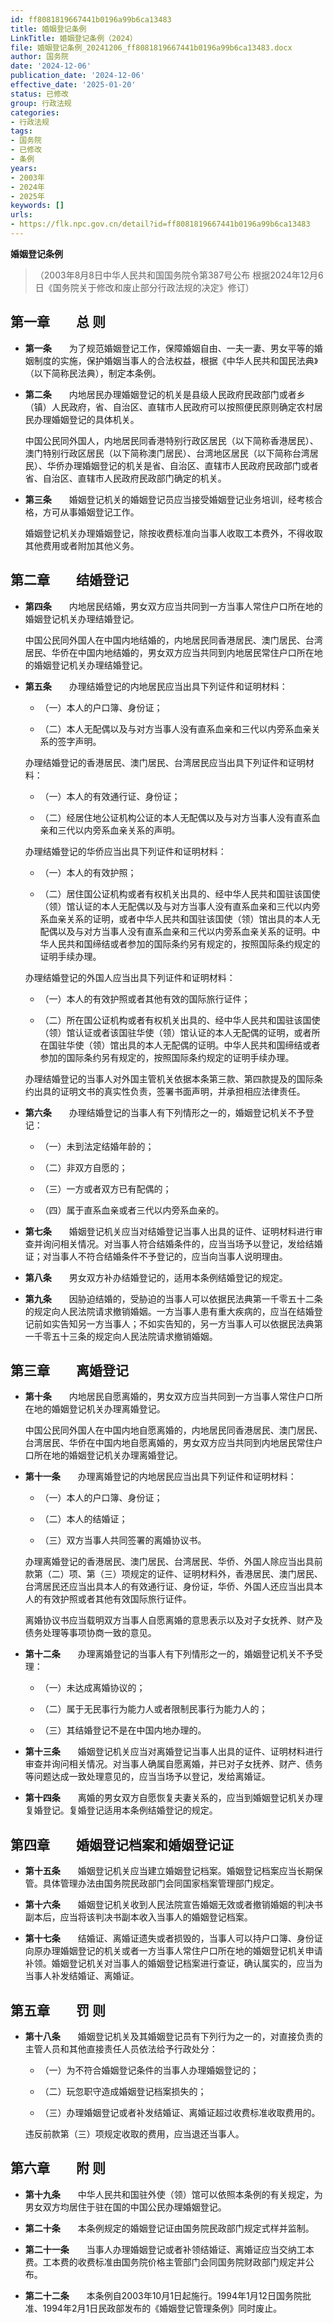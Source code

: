 ```yaml
---
id: ff8081819667441b0196a99b6ca13483
title: 婚姻登记条例
LinkTitle: 婚姻登记条例（2024）
file: 婚姻登记条例_20241206_ff8081819667441b0196a99b6ca13483.docx
author: 国务院
date: '2024-12-06'
publication_date: '2024-12-06'
effective_date: '2025-01-20'
status: 已修改
group: 行政法规
categories:
- 行政法规
tags:
- 国务院
- 已修改
- 条例
years:
- 2003年
- 2024年
- 2025年
keywords: []
urls:
- https://flk.npc.gov.cn/detail?id=ff8081819667441b0196a99b6ca13483
---
```


**婚姻登记条例**

> （2003年8月8日中华人民共和国国务院令第387号公布 根据2024年12月6日《国务院关于修改和废止部分行政法规的决定》修订）

## 第一章　　总  则

- **第一条**　　为了规范婚姻登记工作，保障婚姻自由、一夫一妻、男女平等的婚姻制度的实施，保护婚姻当事人的合法权益，根据《中华人民共和国民法典》（以下简称民法典），制定本条例。

- **第二条**　　内地居民办理婚姻登记的机关是县级人民政府民政部门或者乡（镇）人民政府，省、自治区、直辖市人民政府可以按照便民原则确定农村居民办理婚姻登记的具体机关。

  中国公民同外国人，内地居民同香港特别行政区居民（以下简称香港居民）、澳门特别行政区居民（以下简称澳门居民）、台湾地区居民（以下简称台湾居民）、华侨办理婚姻登记的机关是省、自治区、直辖市人民政府民政部门或者省、自治区、直辖市人民政府民政部门确定的机关。

- **第三条**　　婚姻登记机关的婚姻登记员应当接受婚姻登记业务培训，经考核合格，方可从事婚姻登记工作。

  婚姻登记机关办理婚姻登记，除按收费标准向当事人收取工本费外，不得收取其他费用或者附加其他义务。

## 第二章　　结婚登记

- **第四条**　　内地居民结婚，男女双方应当共同到一方当事人常住户口所在地的婚姻登记机关办理结婚登记。

  中国公民同外国人在中国内地结婚的，内地居民同香港居民、澳门居民、台湾居民、华侨在中国内地结婚的，男女双方应当共同到内地居民常住户口所在地的婚姻登记机关办理结婚登记。

- **第五条**　　办理结婚登记的内地居民应当出具下列证件和证明材料：

  - （一）本人的户口簿、身份证；

  - （二）本人无配偶以及与对方当事人没有直系血亲和三代以内旁系血亲关系的签字声明。

  办理结婚登记的香港居民、澳门居民、台湾居民应当出具下列证件和证明材料：

  - （一）本人的有效通行证、身份证；

  - （二）经居住地公证机构公证的本人无配偶以及与对方当事人没有直系血亲和三代以内旁系血亲关系的声明。

  办理结婚登记的华侨应当出具下列证件和证明材料：

  - （一）本人的有效护照；

  - （二）居住国公证机构或者有权机关出具的、经中华人民共和国驻该国使（领）馆认证的本人无配偶以及与对方当事人没有直系血亲和三代以内旁系血亲关系的证明，或者中华人民共和国驻该国使（领）馆出具的本人无配偶以及与对方当事人没有直系血亲和三代以内旁系血亲关系的证明。中华人民共和国缔结或者参加的国际条约另有规定的，按照国际条约规定的证明手续办理。

  办理结婚登记的外国人应当出具下列证件和证明材料：

  - （一）本人的有效护照或者其他有效的国际旅行证件；

  - （二）所在国公证机构或者有权机关出具的、经中华人民共和国驻该国使（领）馆认证或者该国驻华使（领）馆认证的本人无配偶的证明，或者所在国驻华使（领）馆出具的本人无配偶的证明。中华人民共和国缔结或者参加的国际条约另有规定的，按照国际条约规定的证明手续办理。

  办理结婚登记的当事人对外国主管机关依据本条第三款、第四款提及的国际条约出具的证明文书的真实性负责，签署书面声明，并承担相应法律责任。

- **第六条**　　办理结婚登记的当事人有下列情形之一的，婚姻登记机关不予登记：

  - （一）未到法定结婚年龄的；

  - （二）非双方自愿的；

  - （三）一方或者双方已有配偶的；

  - （四）属于直系血亲或者三代以内旁系血亲的。

- **第七条**　　婚姻登记机关应当对结婚登记当事人出具的证件、证明材料进行审查并询问相关情况。对当事人符合结婚条件的，应当当场予以登记，发给结婚证；对当事人不符合结婚条件不予登记的，应当向当事人说明理由。

- **第八条**　　男女双方补办结婚登记的，适用本条例结婚登记的规定。

- **第九条**　　因胁迫结婚的，受胁迫的当事人可以依据民法典第一千零五十二条的规定向人民法院请求撤销婚姻。一方当事人患有重大疾病的，应当在结婚登记前如实告知另一方当事人；不如实告知的，另一方当事人可以依据民法典第一千零五十三条的规定向人民法院请求撤销婚姻。

## 第三章　　离婚登记

- **第十条**　　内地居民自愿离婚的，男女双方应当共同到一方当事人常住户口所在地的婚姻登记机关办理离婚登记。

  中国公民同外国人在中国内地自愿离婚的，内地居民同香港居民、澳门居民、台湾居民、华侨在中国内地自愿离婚的，男女双方应当共同到内地居民常住户口所在地的婚姻登记机关办理离婚登记。

- **第十一条**　　办理离婚登记的内地居民应当出具下列证件和证明材料：

  - （一）本人的户口簿、身份证；

  - （二）本人的结婚证；

  - （三）双方当事人共同签署的离婚协议书。

  办理离婚登记的香港居民、澳门居民、台湾居民、华侨、外国人除应当出具前款第（二）项、第（三）项规定的证件、证明材料外，香港居民、澳门居民、台湾居民还应当出具本人的有效通行证、身份证，华侨、外国人还应当出具本人的有效护照或者其他有效国际旅行证件。

  离婚协议书应当载明双方当事人自愿离婚的意思表示以及对子女抚养、财产及债务处理等事项协商一致的意见。

- **第十二条**　　办理离婚登记的当事人有下列情形之一的，婚姻登记机关不予受理：

  - （一）未达成离婚协议的；

  - （二）属于无民事行为能力人或者限制民事行为能力人的；

  - （三）其结婚登记不是在中国内地办理的。

- **第十三条**　　婚姻登记机关应当对离婚登记当事人出具的证件、证明材料进行审查并询问相关情况。对当事人确属自愿离婚，并已对子女抚养、财产、债务等问题达成一致处理意见的，应当当场予以登记，发给离婚证。

- **第十四条**　　离婚的男女双方自愿恢复夫妻关系的，应当到婚姻登记机关办理复婚登记。复婚登记适用本条例结婚登记的规定。

## 第四章　　婚姻登记档案和婚姻登记证

- **第十五条**　　婚姻登记机关应当建立婚姻登记档案。婚姻登记档案应当长期保管。具体管理办法由国务院民政部门会同国家档案管理部门规定。

- **第十六条**　　婚姻登记机关收到人民法院宣告婚姻无效或者撤销婚姻的判决书副本后，应当将该判决书副本收入当事人的婚姻登记档案。

- **第十七条**　　结婚证、离婚证遗失或者损毁的，当事人可以持户口簿、身份证向原办理婚姻登记的机关或者一方当事人常住户口所在地的婚姻登记机关申请补领。婚姻登记机关对当事人的婚姻登记档案进行查证，确认属实的，应当为当事人补发结婚证、离婚证。

## 第五章　　罚  则

- **第十八条**　　婚姻登记机关及其婚姻登记员有下列行为之一的，对直接负责的主管人员和其他直接责任人员依法给予行政处分：

  - （一）为不符合婚姻登记条件的当事人办理婚姻登记的；

  - （二）玩忽职守造成婚姻登记档案损失的；

  - （三）办理婚姻登记或者补发结婚证、离婚证超过收费标准收取费用的。

  违反前款第（三）项规定收取的费用，应当退还当事人。

## 第六章　　附  则

- **第十九条**　　中华人民共和国驻外使（领）馆可以依照本条例的有关规定，为男女双方均居住于驻在国的中国公民办理婚姻登记。

- **第二十条**　　本条例规定的婚姻登记证由国务院民政部门规定式样并监制。

- **第二十一条**　　当事人办理婚姻登记或者补领结婚证、离婚证应当交纳工本费。工本费的收费标准由国务院价格主管部门会同国务院财政部门规定并公布。

- **第二十二条**　　本条例自2003年10月1日起施行。1994年1月12日国务院批准、1994年2月1日民政部发布的《婚姻登记管理条例》同时废止。
